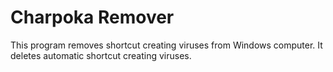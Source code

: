# Charpoka Remover

This program removes shortcut creating viruses from Windows computer. It deletes automatic shortcut creating viruses.
